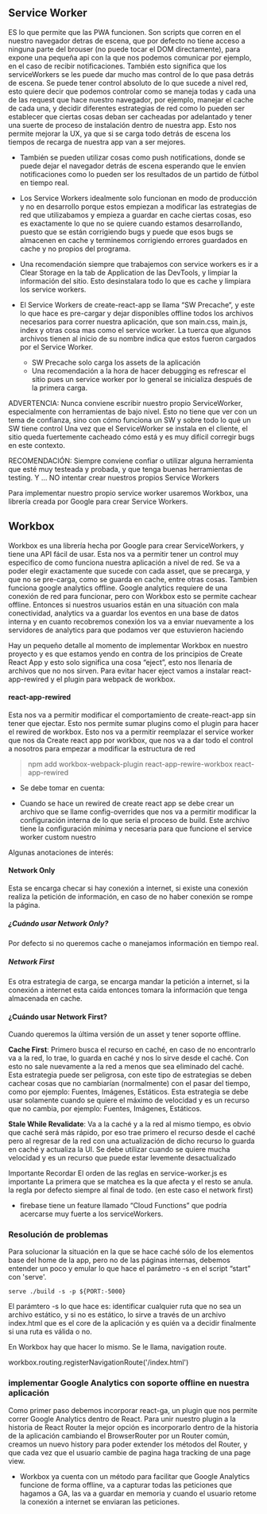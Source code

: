 
## Service Worker
ES lo que permite que las PWA funcionen. Son scripts que corren en el nuestro navegador detras de escena, que por defecto no tiene acceso a ninguna parte del brouser (no puede tocar el DOM directamente), para expone una pequeña api con la que nos podemos comunicar por ejemplo, en el caso de recibir notificaciones.
También esto significa que los serviceWorkers se les puede dar mucho mas control de lo que pasa detrás de escena. Se puede tener control absoluto de lo que sucede a nivel red, esto quiere decir que podemos controlar como se maneja todas y cada una de las request que hace nuestro navegador, por ejemplo, manejar el cache de cada una, y decidir diferentes estrategias de red como lo pueden ser establecer que ciertas cosas deban ser cacheadas por adelantado y tener una suerte de proceso de instalación dentro de nuestra app. Esto nos permite mejorar la UX, ya que si se carga todo detrás de escena los tiempos de recarga de nuestra app van a ser mejores.

- También se pueden utilizar cosas como push notifications, donde se puede dejar el navegador detrás de escena esperando que le envíen notificaciones como lo pueden ser los resultados de un partido de fútbol en tiempo real.

- Los Service Workers idealmente solo funcionan en modo de producción y no en desarrollo porque estos empiezan a modificar las estrategias de red que utilizabamos y empieza a guardar en cache ciertas cosas, eso es exactamente lo que no se quiere cuando estamos desarrollando, puesto que se están corrigiendo bugs y puede que esos bugs se almacenen en cache y terminemos corrigiendo errores guardados en cache y no propios del programa.

- Una recomendación siempre que trabajemos con service workers es ir a Clear Storage en la tab de Application de las DevTools, y limpiar la información del sitio. Esto desinstalara todo lo que es cache y limpiara los service workers.

- El Service Workers de create-react-app se llama “SW Precache“, y este lo que hace es pre-cargar y dejar disponibles offline todos los archivos necesarios para correr nuestra aplicación, que son main.css, main.js, index y otras cosa mas como el service worker. La tuerca que algunos archivos tienen al inicio de su nombre indica que estos fueron cargados por el Service Worker.
  * SW Precache solo carga los assets de la aplicación
  * Una recomendación a la hora de hacer debugging es refrescar el sitio pues un service worker por lo general se inicializa después de la primera carga.

ADVERTENCIA:
Nunca conviene escribir nuestro propio ServiceWorker, especialmente con herramientas de bajo nivel. Esto no tiene que ver con un tema de confianza, sino con cómo funciona un SW y sobre todo lo qué un SW tiene control
Una vez que el ServiceWorker se instala en el cliente, el sitio queda fuertemente cacheado cómo está y es muy difícil corregir bugs en este contexto.

RECOMENDACIÓN:
Siempre conviene confiar o utilizar alguna herramienta que esté muy testeada y probada, y que tenga buenas herramientas de testing. Y … NO intentar crear nuestros propios Service Workers


Para implementar nuestro propio service worker usaremos Workbox, una librería creada por Google para crear Service Workers.

## Workbox
Workbox es una librería hecha por Google para crear ServiceWorkers, y tiene una API fácil de usar. Esta nos va a permitir tener un control muy especifico de como funciona nuestra aplicación a nivel de red. Se va a poder elegir exactamente que sucede con cada asset, que se precarga, y que no se pre-carga, como se guarda en cache, entre otras cosas.
Tambien funciona google analytics offline. Google analytics requiere de una conexión de red para funcionar, pero con Workbox
esto se permite cachear offline. Entonces si nuestros usuarios están en una situación con mala conectividad, analytics va a guardar los eventos en una base de datos interna y en cuanto recobremos conexión los va a enviar nuevamente a los servidores de analytics para que podamos ver que estuvieron haciendo

Hay un pequeño detalle al momento de implementar Workbox en nuestro proyecto y es que estamos yendo en contra de los principios de Create React App y esto solo significa una cosa “eject”, esto nos llenaría de archivos que no nos sirven. Para evitar hacer eject vamos a instalar react-app-rewired y el plugin para webpack de workbox.

#### react-app-rewired
Esta nos va a permitir modificar el comportamiento de create-react-app sin tener que ejectar. Esto nos permite sumar plugins como el plugin para hacer el rewired de workbox. Esto nos va a permitir reemplazar el service worker que nos da Create react app por workbox, que nos va a dar todo el control a nosotros para empezar a modificar la estructura de red

> npm add workbox-webpack-plugin react-app-rewire-workbox react-app-rewired

- Se debe tomar en cuenta:
* Cuando se hace un rewired de create react app se debe crear un archivo que se llame config-overrides que nos va a permitir modificar la configuración interna de lo que seria el proceso de build. Este archivo tiene la configuración mínima y necesaria para que funcione el service worker custom nuestro

Algunas anotaciones de interés:
#### Network Only
Esta se encarga checar si hay conexión a internet, si existe una conexión realiza la petición de información, en caso de no haber conexión se rompe la página.

##### ¿Cuándo usar Network Only?
Por defecto si no queremos cache o manejamos información en tiempo real.

##### Network First
Es otra estrategia de carga, se encarga mandar la petición a internet, si la conexión a internet esta caída entonces tomara la información que tenga almacenada en cache.

#### ¿Cuándo usar Network First?
Cuando queremos la última versión de un asset y tener soporte offline.

**Cache First**: Primero busca el recurso en caché, en caso de no encontrarlo va a la red, lo trae, lo guarda en caché y nos lo sirve desde el caché. Con esto no sale nuevamente a la red a menos que sea eliminado del caché. Esta estrategia puede ser peligrosa, con este tipo de estrategias se deben cachear cosas que no cambiarían (normalmente) con el pasar del tiempo, como por ejemplo: Fuentes, Imágenes, Estáticos.
Esta estrategia se debe usar solamente cuando se quiere el máximo de velocidad y es un recurso que no cambia, por ejemplo: Fuentes, Imágenes, Estáticos.

**Stale While Revalidate**: Va a la caché y a la red al mismo tiempo, es obvio que caché será más rápido, por eso trae primero el recurso desde el caché pero al regresar de la red con una actualización de dicho recurso lo guarda en caché y actualiza la UI. Se debe utilizar cuando se quiere mucha velocidad y es un recurso que puede estar levemente desactualizado

Importante Recordar
El orden de las reglas en service-worker.js es importante
La primera que se matchea es la que afecta y el resto se anula.
la regla por defecto siempre al final de todo. (en este caso el network first)

*  firebase tiene un feature llamado “Cloud Functions” que podría acercarse muy fuerte a los serviceWorkers.

### Resolución de problemas
Para solucionar la situación en la que se hace caché sólo de los elementos base del home de la app, pero no de las páginas internas, debemos entender un poco y emular lo que hace el parámetro -s en el script “start” con 'serve'.

`serve ./build -s -p ${PORT:-5000}`

El parámtero -s lo que hace es: identificar cualquier ruta que no sea un archivo estático, y si no es estático, lo sirve a través de un archivo index.html que es el core de la aplicación y es quién va a decidir finalmente si una ruta es válida o no.

En Workbox hay que hacer lo mismo. Se le llama, navigation route.

workbox.routing.registerNavigationRoute('/index.html')


### implementar Google Analytics con soporte offline en nuestra aplicación
Como primer paso debemos incorporar react-ga, un plugin que nos permite correr Google Analytics dentro de React.
Para unir nuestro plugin a la historia de React Router la mejor opción es incorporarlo dentro de la historia de la aplicación cambiando el BrowserRouter por un Router común, creamos un nuevo history para poder extender los métodos del Router, y que cada vez que el usuario cambie de pagina haga tracking de una page view.
- Workbox ya cuenta con un método para facilitar que Google Analytics funcione de forma offline, va a capturar todas las peticiones que hagamos a GA, las va a guardar en memoria y cuando el usuario retome la conexión a internet se enviaran las peticiones.
